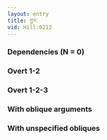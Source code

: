 ```yaml
---
layout: entry
title: གྱར་
vid: Hill:0212
---
```

### Dependencies (N = 0)


### Overt 1-2


### Overt 1-2-3


### With oblique arguments


### With unspecified obliques
